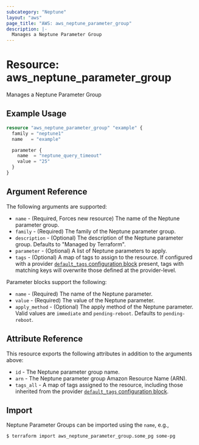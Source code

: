 ```yaml
---
subcategory: "Neptune"
layout: "aws"
page_title: "AWS: aws_neptune_parameter_group"
description: |-
  Manages a Neptune Parameter Group
---
```


# Resource: aws_neptune_parameter_group

Manages a Neptune Parameter Group

## Example Usage

```terraform
resource "aws_neptune_parameter_group" "example" {
  family = "neptune1"
  name   = "example"

  parameter {
    name  = "neptune_query_timeout"
    value = "25"
  }
}
```

## Argument Reference

The following arguments are supported:

* `name` - (Required, Forces new resource) The name of the Neptune parameter group.
* `family` - (Required) The family of the Neptune parameter group.
* `description` - (Optional) The description of the Neptune parameter group. Defaults to "Managed by Terraform".
* `parameter` - (Optional) A list of Neptune parameters to apply.
* `tags` - (Optional) A map of tags to assign to the resource. If configured with a provider [`default_tags` configuration block](https://registry.terraform.io/providers/hashicorp/aws/latest/docs#default_tags-configuration-block) present, tags with matching keys will overwrite those defined at the provider-level.

Parameter blocks support the following:

* `name`  - (Required) The name of the Neptune parameter.
* `value` - (Required) The value of the Neptune parameter.
* `apply_method` - (Optional) The apply method of the Neptune parameter. Valid values are `immediate` and `pending-reboot`. Defaults to `pending-reboot`.

## Attribute Reference

This resource exports the following attributes in addition to the arguments above:

* `id` - The Neptune parameter group name.
* `arn` - The Neptune parameter group Amazon Resource Name (ARN).
* `tags_all` - A map of tags assigned to the resource, including those inherited from the provider [`default_tags` configuration block](https://registry.terraform.io/providers/hashicorp/aws/latest/docs#default_tags-configuration-block).

## Import

Neptune Parameter Groups can be imported using the `name`, e.g.,

```
$ terraform import aws_neptune_parameter_group.some_pg some-pg
```
